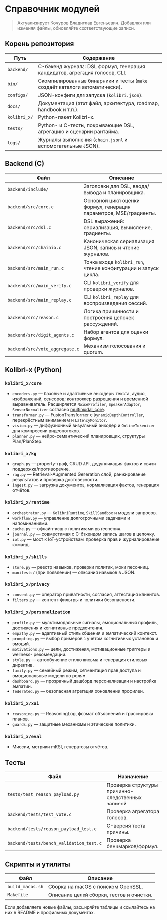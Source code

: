 # Справочник модулей

> Актуализирует Кочуров Владислав Евгеньевич. Добавляя или изменяя файлы,
> обновляйте соответствующие записи.

## Корень репозитория

| Путь | Содержание |
| --- | --- |
| `backend/` | C-бэкенд журнала: DSL формул, генерация кандидатов, агрегация голосов, CLI. |
| `bin/` | Скомпилированные бинарники и тесты (`make` создаёт каталоги автоматически). |
| `configs/` | JSON-конфиги для запуска (`kolibri.json`). |
| `docs/` | Документация (этот файл, архитектура, roadmap, handbook и т.п.). |
| `kolibri_x/` | Python-пакет Kolibri-x. |
| `tests/` | Python- и C-тесты, покрывающие DSL, агрегацию и сценарии рантайма. |
| `logs/` | Журналы выполнения (`chain.jsonl` и вспомогательные JSON). |

## Backend (C)

| Файл | Описание |
| --- | --- |
| `backend/include/` | Заголовки для DSL, ввода/вывода и планировщика. |
| `backend/src/core.c` | Основной цикл оценки формул, генерация параметров, MSE/градиенты. |
| `backend/src/dsl.c` | DSL выражений: сериализация, вычисление, градиенты. |
| `backend/src/chainio.c` | Каноническая сериализация JSON, запись и чтение журналов. |
| `backend/src/main_run.c` | Точка входа `kolibri_run`, чтение конфигурации и запуск цикла. |
| `backend/src/main_verify.c` | CLI `kolibri_verify` для проверки журналов. |
| `backend/src/main_replay.c` | CLI `kolibri_replay` для воспроизведения сессий. |
| `backend/src/reason.c` | Логика причинности и построения цепочек рассуждений. |
| `backend/src/digit_agents.c` | Набор агентов для оценки формул. |
| `backend/src/vote_aggregate.c` | Механизм голосования и quorum. |

## Kolibri-x (Python)

### `kolibri_x/core`
- `encoders.py` — базовые и адаптивные энкодеры текста, аудио, изображений,
  сенсоров; контроллер разрешения и временной выравниватель. Расширяется
  `NoiseProfiler`, `SpeakerAdaptor`, `SensorNormalizer` согласно
  [multimodal_core](multimodal_core.md).
- `transformer.py` — FusionTransformer с `DynamicDepthController`,
  перекрёстным вниманием и `LatencyMonitor`.
- `vision.py` — диффузионный визуальный энкодер и `OnlineTokenizer` для
  компрессии видеопотоков.
- `planner.py` — нейро-семантический планировщик, структуры Plan/PlanStep.

### `kolibri_x/kg`
- `graph.py` — property-граф, CRUD API, дедупликация фактов и связи
  поддержка/противоречие.
- `rag.py` — Retrieval-Augmented Generation слой, ранжирование результатов и
  проверка достоверности.
- `ingest.py` — загрузка документов, нормализация фактов, генерация отчётов.

### `kolibri_x/runtime`
- `orchestrator.py` — `KolibriRuntime`, `SkillSandbox` и модели запросов.
- `workflow.py` — управление долгосрочными задачами и напоминаниями.
- `cache.py` — офлайн-кэш с политиками вытеснения.
- `journal.py` — совместимая с C-бэкендом запись шагов в цепочку.
- `iot.py` — мост к IoT-устройствам, проверка прав и журналирование команд.

### `kolibri_x/skills`
- `store.py` — реестр навыков, проверки политик, моки песочниц.
- `manifests/` (при появлении) — описания навыков в JSON.

### `kolibri_x/privacy`
- `consent.py` — оператор приватности, согласия, аттестация клиентов.
- `filters.py` — контент-фильтры и политики безопасности.

### `kolibri_x/personalization`
- `profile.py` — мультимодальные сигналы, эмоциональный профиль, достижения и
  когнитивные предпочтения.
- `empathy.py` — адаптивный стиль общения и эмпатический контекст.
- `prompting.py` — выбор примеров с учётом когнитивных установок и эмоций.
- `motivations.py` — цели, достижения, мотивационные триггеры и wellness-
  рекомендации.
- `style.py` — автообучение стилю письма и генерация стилевых директив.
- `family.py` — семейный режим, сегментация прав доступа и эмоциональные
  модели по ролям.
- `dashboard.py` — прозрачный дашборд персонализации и настройка эмпатии.
- `federated.py` — безопасная агрегация обновлений профилей.

### `kolibri_x/xai`
- `reasoning.py` — ReasoningLog, формат объяснений и трассировка планов.
- `guards.py` — защитные механизмы и этические политики.

### `kolibri_x/eval`
- Миссии, метрики mKSI, генераторы отчётов.

## Тесты

| Файл | Назначение |
| --- | --- |
| `tests/test_reason_payload.py` | Проверка структуры причинно-следственных записей. |
| `backend/tests/test_vote.c` | Проверка агрегатора голосов. |
| `backend/tests/reason_payload_test.c` | C-версия теста причины. |
| `backend/tests/bench_validation_test.c` | Проверка бенчмарков/формул. |

## Скрипты и утилиты

| Файл | Описание |
| --- | --- |
| `build_macos.sh` | Сборка на macOS с поиском OpenSSL. |
| `Makefile` | Описание целей сборки, тестов и очистки. |

Если добавляете новые файлы, расширяйте таблицы и ссылайтесь на них в
README и профильных документах.
